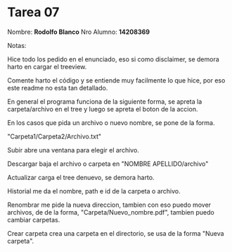 Tarea 07
===================


Nombre:  **Rodolfo Blanco**
Nro Alumno:  **14208369**

Notas:

Hice todo los pedido en el enunciado, eso si como disclaimer, se demora harto en cargar el treeview.

Comente harto el código y se entiende muy facilmente lo que hice, por eso este readme no esta tan detallado.

En general el programa funciona de la siguiente forma, se apreta la carpeta/archivo en el tree y luego se apreta el boton de la accion.

En los casos que pida un archivo o nuevo nombre, se pone de la forma.

"Carpeta1/Carpeta2/Archivo.txt"

Subir abre una ventana para elegir el archivo.

Descargar baja el archivo o carpeta en "NOMBRE APELLIDO/archivo"

Actualizar carga el tree denuevo, se demora harto.

Historial me da el nombre, path e id de la carpeta o archivo.

Renombrar me pide la nueva direccion, tambien con eso puedo mover archivos, de de la forma, "Carpeta/Nuevo_nombre.pdf", tambien puedo cambiar carpetas.

Crear carpeta crea una carpeta en el directorio, se usa de la forma "Nueva carpeta".